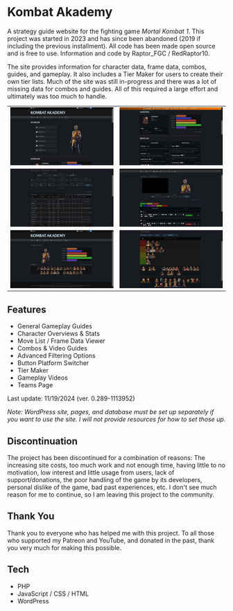 # Kombat Akademy
A strategy guide website for the fighting game *Mortal Kombat 1*. This project was started in 2023 and has since been abandoned (2019 if including the previous installment). All code has been made open source and is free to use. Information and code by Raptor_FGC / RedRaptor10.

The site provides information for character data, frame data, combos, guides, and gameplay. It also includes a Tier Maker for users to create their own tier lists. Much of the site was still in-progress and there was a lot of missing data for combos and guides. All of this required a large effort and ultimately was too much to handle.

|     |     |
| --- | --- |
| ![](/screenshots/character-1.jpg) | ![](/screenshots/character-2.jpg) |
| ![](/screenshots/move-list-table.jpg) | ![](/screenshots/combos.jpg) |
| ![](/screenshots/characters.jpg) | ![](/screenshots/tier-maker.jpg) |

## Features
- General Gameplay Guides
- Character Overviews & Stats
- Move List / Frame Data Viewer
- Combos & Video Guides
- Advanced Filtering Options
- Button Platform Switcher
- Tier Maker
- Gameplay Videos
- Teams Page

Last update: 11/19/2024 (ver. 0.289-1113952)

*Note: WordPress site, pages, and database must be set up separately if you want to use the site. I will not provide resources for how to set those up.*

## Discontinuation
The project has been discontinued for a combination of reasons: The increasing site costs, too much work and not enough time, having little to no motivation, low interest and little usage from users, lack of support/donations, the poor handling of the game by its developers, personal dislike of the game, bad past experiences, etc. I don't see much reason for me to continue, so I am leaving this project to the community.

## Thank You
Thank you to everyone who has helped me with this project. To all those who supported my Patreon and YouTube, and donated in the past, thank you very much for making this possible.

## Tech
- PHP
- JavaScript / CSS / HTML
- WordPress
